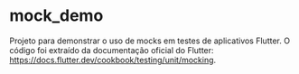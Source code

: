 # mock_demo

Projeto para demonstrar o uso de mocks em testes de aplicativos Flutter. 
O código foi extraído da documentação oficial do Flutter: https://docs.flutter.dev/cookbook/testing/unit/mocking.
